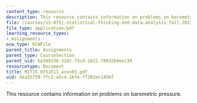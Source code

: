 ```yaml
---
content_type: resource
description: This resource contains information on problems on barometric pressure.
file: /courses/15-075j-statistical-thinking-and-data-analysis-fall-2011/daa357597fc1a5cd2bfeff302ec145bf_MIT15_075JF11_assn03.pdf
file_type: application/pdf
learning_resource_types:
- Assignments
ocw_type: OCWFile
parent_title: Assignments
parent_type: CourseSection
parent_uid: ba389336-32dc-73cd-2622-78932b9eec39
resourcetype: Document
title: MIT15_075JF11_assn03.pdf
uid: daa35759-7fc1-a5cd-2bfe-ff302ec145bf
---
```

This resource contains information on problems on barometric pressure.

